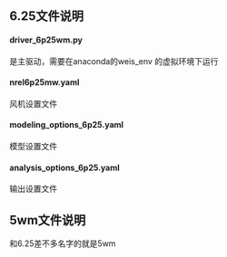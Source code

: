 ## 6.25文件说明

#### driver_6p25wm.py 

是主驱动，需要在anaconda的weis_env 的虚拟环境下运行

#### nrel6p25mw.yaml

风机设置文件

#### modeling_options_6p25.yaml

模型设置文件

#### analysis_options_6p25.yaml

输出设置文件

## 5wm文件说明

和6.25差不多名字的就是5wm